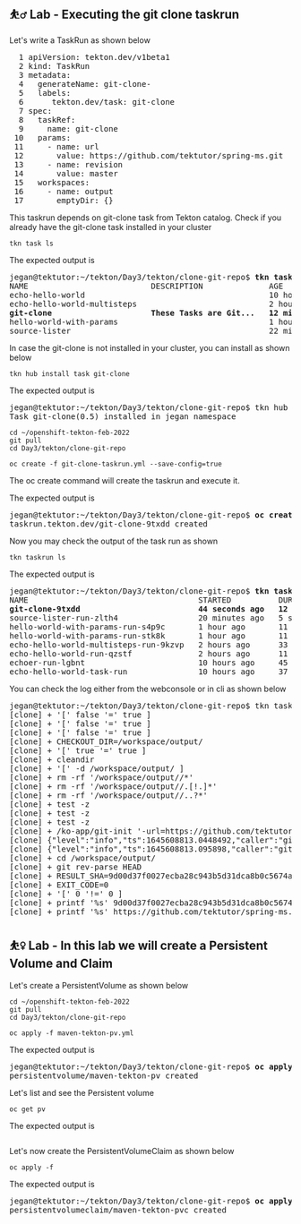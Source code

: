 ## ⛹️‍♂️ Lab - Executing the git clone taskrun

Let's write a TaskRun as shown below

<pre>
  1 apiVersion: tekton.dev/v1beta1
  2 kind: TaskRun
  3 metadata:
  4   generateName: git-clone-
  5   labels:
  6      tekton.dev/task: git-clone
  7 spec:
  8   taskRef:
  9     name: git-clone
 10   params:
 11     - name: url
 12       value: https://github.com/tektutor/spring-ms.git
 13     - name: revision
 14       value: master
 15   workspaces:
 16     - name: output
 17       emptyDir: {}
</pre>

This taskrun depends on git-clone task from Tekton catalog. Check if you already have the git-clone task installed in your cluster
```
tkn task ls
```

The expected output is
<pre>
jegan@tektutor:~/tekton/Day3/tekton/clone-git-repo$ <b>tkn task ls</b>
NAME                          DESCRIPTION              AGE
echo-hello-world                                       10 hours ago
echo-hello-world-multisteps                            2 hours ago
<b>git-clone                     These Tasks are Git...   12 minutes ago</b>
hello-world-with-params                                1 hour ago
source-lister                                          22 minutes ago
</pre>

In case the git-clone is not installed in your cluster, you can install as shown below
```
tkn hub install task git-clone
```

The expected output is

<pre>
jegan@tektutor:~/tekton/Day3/tekton/clone-git-repo$ tkn hub install task git-clone
Task git-clone(0.5) installed in jegan namespace
</pre>

```
cd ~/openshift-tekton-feb-2022
git pull
cd Day3/tekton/clone-git-repo

oc create -f git-clone-taskrun.yml --save-config=true
```
The oc create command will create the taskrun and execute it.

The expected output is

<pre>
jegan@tektutor:~/tekton/Day3/tekton/clone-git-repo$ <b>oc create -f git-clone-taskrun.yml --save-config=true</b>
taskrun.tekton.dev/git-clone-9txdd created
</pre>

Now you may check the output of the task run as shown

```
tkn taskrun ls
```

The expected output is
<pre>
jegan@tektutor:~/tekton/Day3/tekton/clone-git-repo$ <b>tkn taskrun ls</b>
NAME                                    STARTED          DURATION     STATUS
<b>git-clone-9txdd                         44 seconds ago   12 seconds   Succeeded</b>
source-lister-run-zlth4                 20 minutes ago   5 seconds    Failed(TaskRunResolutionFailed)
hello-world-with-params-run-s4p9c       1 hour ago       11 seconds   Succeeded
hello-world-with-params-run-stk8k       1 hour ago       11 seconds   Succeeded
echo-hello-world-multisteps-run-9kzvp   2 hours ago      33 seconds   Succeeded
echo-hello-world-run-qzstf              2 hours ago      11 seconds   Succeeded
echoer-run-lgbnt                        10 hours ago     45 seconds   Succeeded
echo-hello-world-task-run               10 hours ago     37 seconds   Succeeded
</pre>

You can check the log either from the webconsole or in cli as shown below

<pre>
jegan@tektutor:~/tekton/Day3/tekton/clone-git-repo$ tkn taskrun logs  git-clone-9txdd
[clone] + '[' false '=' true ]
[clone] + '[' false '=' true ]
[clone] + '[' false '=' true ]
[clone] + CHECKOUT_DIR=/workspace/output/
[clone] + '[' true '=' true ]
[clone] + cleandir
[clone] + '[' -d /workspace/output/ ]
[clone] + rm -rf '/workspace/output//*'
[clone] + rm -rf '/workspace/output//.[!.]*'
[clone] + rm -rf '/workspace/output//..?*'
[clone] + test -z 
[clone] + test -z 
[clone] + test -z 
[clone] + /ko-app/git-init '-url=https://github.com/tektutor/spring-ms.git' '-revision=master' '-refspec=' '-path=/workspace/output/' '-sslVerify=true' '-submodules=true' '-depth=1' '-sparseCheckoutDirectories='
[clone] {"level":"info","ts":1645608813.0448492,"caller":"git/git.go:169","msg":"Successfully cloned https://github.com/tektutor/spring-ms.git @ 9d00d37f0027ecba28c943b5d31dca8b0c5674a1 (grafted, HEAD, origin/master) in path /workspace/output/"}
[clone] {"level":"info","ts":1645608813.095898,"caller":"git/git.go:207","msg":"Successfully initialized and updated submodules in path /workspace/output/"}
[clone] + cd /workspace/output/
[clone] + git rev-parse HEAD
[clone] + RESULT_SHA=9d00d37f0027ecba28c943b5d31dca8b0c5674a1
[clone] + EXIT_CODE=0
[clone] + '[' 0 '!=' 0 ]
[clone] + printf '%s' 9d00d37f0027ecba28c943b5d31dca8b0c5674a1
[clone] + printf '%s' https://github.com/tektutor/spring-ms.git
</pre>

## ⛹️‍♀️ Lab - In this lab we will create a Persistent Volume and Claim

Let's create a PersistentVolume as shown below
```
cd ~/openshift-tekton-feb-2022
git pull
cd Day3/tekton/clone-git-repo

oc apply -f maven-tekton-pv.yml
```

The expected output is
<pre>
jegan@tektutor:~/tekton/Day3/tekton/clone-git-repo$ <b>oc apply -f maven-tekton-pv.yml</b>
persistentvolume/maven-tekton-pv created
</pre>

Let's list and see the Persistent volume
```
oc get pv
```

The expected output is
<pre>
</pre>

Let's now create the PersistentVolumeClaim as shown below
```
oc apply -f 
```

The expected output is
<pre>
jegan@tektutor:~/tekton/Day3/tekton/clone-git-repo$ <b>oc apply -f maven-tekton-pvc.yml</b>
persistentvolumeclaim/maven-tekton-pvc created
</pre>

